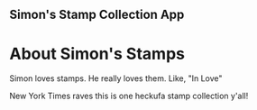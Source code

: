 Simon's Stamp Collection App
---

# About Simon's Stamps

Simon loves stamps. He really loves them. Like, "In Love"

New York Times raves this is one heckufa stamp collection y'all!
  
